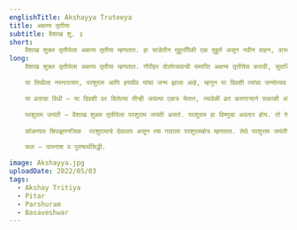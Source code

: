```yaml
---
englishTitle: Akshayya Truteeya
title: अक्षय्य तृतीया
subtitle: वैशाख शु. ३
short:
    वैशाख शुक्ल तृतीयेला अक्षय्य तृतीया म्हणतात. हा साडेतीन मुहूर्तांपैकी एक मुहूर्त असून नवीन वाहन, वास्तु खरेदी, नवीन व्यवहार करण्यास हा दिवस शुभ आहे. या दिवशी पितरांचे श्राद्ध करतात. अक्षय्य तृतीयेस जप, दान, होम केल्याने ते अक्षय्य (कधीही न संपणारे) पुण्यकारक ठरते.
long:
    वैशाख शुक्ल तृतीयेला अक्षय्य तृतीया म्हणतात. गौरीहर दोलोत्सवाची समाप्ति अक्षय्य तृतीयेस करावी, सुवासिनीस भोजनास बोलावून सत्कार करावा. या दिवशी कृत युगाचा आरंभ झाल्यामुळे याला युगादि असे ही म्हणतात. या दिवशी पितरांचे श्राद्ध करतात. अक्षय्य तृतीयेस जप, दान, होम केल्याने ते अक्षय्य पुण्यकारक ठरते. मातीचे दोन घट पाण्याने भरून एकात तांदूळ व दुसऱ्यात तीळ घालून त्यांना दोरा गुंडाळावा व ते घट धान्यावर ठेवावेत. ब्रह्मा विष्णु शिवस्वरूपात त्यांची पूजा करून दान करावे. त्यामुळे पितर तृप्त होतात आणि मनोरथ पूर्ण होतात असे सांगितले जाते. साडेतीन मुहूतांपैकी हा दिवस सामान्य शुभकामांसाठी चांगला मानला जातो.

    या तिथीला नरनारायण, परशुराम आणि हयग्रीव यांचा जन्म झाला आहे, म्हणून या दिवशी त्यांचा जन्मोत्सव करतात. अक्षय्य तृतीया अत्यंत पवित्र व महान फल देणारी तिथी आहे. यासाठी यशस्वी होण्यासाठी या व्रतोत्सवाशिवाय वस्त्रे, शस्त्रे, दागदागिने आदी वस्तू तयार करवितात अगर परिधान करतात. तसेच, नवीन व्यवसाय, उपक्रमांचे उद्घाटन वगैरेही केली जातात.

    या व्रताचा विधी – या दिवशी वर दिलेल्या तीन्ही जयंत्या एकत्र येतात, त्यावेळी व्रत करणाऱ्याने सकाळी अंघोळ करून ‘ममाखिलपापक्षयपूर्वक सकलशुभफलप्राप्तये भगवत्प्रीतिकामनया देवत्रयपूजनमहं करिष्ये’ असा संकल्प सोडून परमेश्वराची षोडशोपचारे पूजा करावी. शक्य असल्यास उपवास आणि समुद्रस्नान अथवा गंगास्नान करावे. जव, गहू, हरभरे, सातू, दहीभात, उसाचा रस, दुग्धजन्य पदार्थ (खवा, मिठाई आदी), तसेच जलपूर्ण कुंभ म्हणजे पाण्याने भरलेला हंडा (गन्धोदकतिलैर्मिश्रं सान्नं कुंभफलाचितम्) धर्मघट, धान्यपदार्थ, सर्व प्रकारचे रस आणि उन्हाळ्यात उपयुक्त अशा वस्तूंचे दान करावे. त्याचप्रमाणे पितृश्राद्ध करून ब्राह्मणभोजन घालावे. हे सर्व यथाशक्ती करण्याने अनंत फल मिळते. या तिथीस केलेले दान, हवन आणि पितरांना उद्देशून जे कर्म केले जाते, ते सर्व अक्षय्य म्हणजे अविनाशी आहे, असे श्रीकृष्णांनी सांगितल्याचा उल्लेख ‘मदनरत्न’ या ग्रंथात आहे. म्हणून या तिथीला अक्षय्य तृतीया हे नाव पडले आहे.

    परशुराम जयंती – वैशाख शुक्ल तृतीयेला परशुराम जयंती असते. परशुराम हा विष्णूचा अवतार होय. तो रेणुकेच्या पोटी वैशाख शुक्ल तृतीयेला जन्माला आला, म्हणून परशुराम जयंती रात्रीच्या पहिल्या प्रहरात साजरी करतात. या निमित्त परशुरामाची पूजा करतात व उपवास करतात. उद्यापनाच्या वेळी सर्वतोभद्र मंडलावर ब्रह्मादि देवतांचे आवाहन करून कलशावर परशुरामाची सुवर्णमूर्ती स्थापन करतात.
    
    कोकणात चिपळूणनजिक  परशुरामाचे देवालय असून त्या गावाला परशुरामक्षेत्र म्हणतात. तेथे परशुराम जयंतीचा मोठा उत्सव होतो. दक्षिण भारतात परशुराम जयंतीला विशेष महत्त्व असते.

    फल – पापनाश व पुरुषार्थसिद्धी.

image: Akshayya.jpg
uploadDate: 2022/05/03
tags:
  - Akshay Tritiya
  - Pitar
  - Parshuram
  - Basaveshwar
---
```

